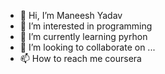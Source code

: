 - 👋 Hi, I’m Maneesh Yadav
- 👀 I’m interested in programming
- 🌱 I’m currently learning pyrhon
- 💞️ I’m looking to collaborate on ...
- 📫 How to reach me coursera 

<!---
Manu0402006/Manu0402006 is a ✨ special ✨ repository because its `README.md` (this file) appears on your GitHub profile.
You can click the Preview link to take a look at your changes.
--->

